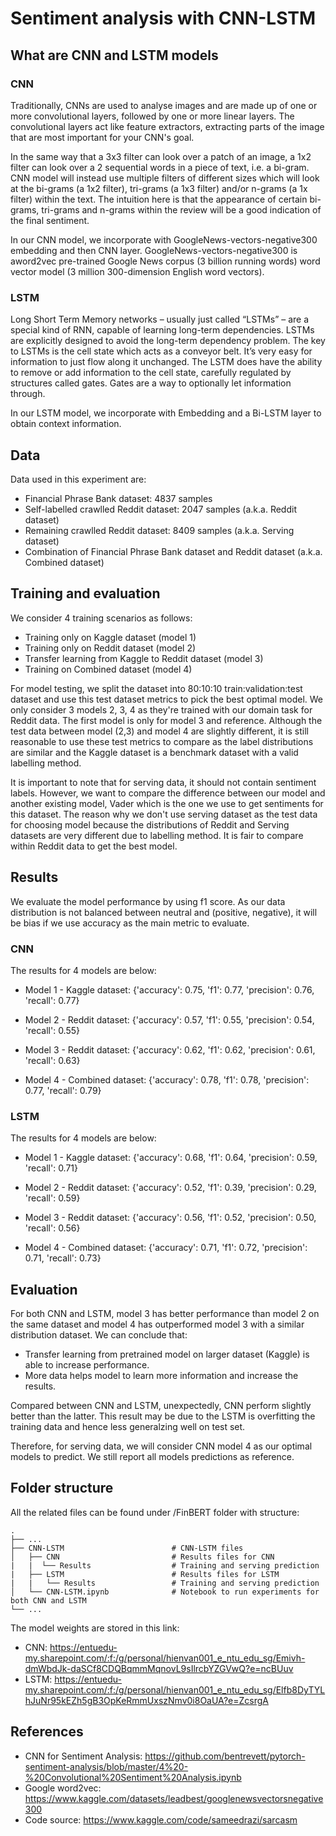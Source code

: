 # Sentiment analysis with CNN-LSTM

## What are CNN and LSTM models

### CNN

Traditionally, CNNs are used to analyse images and are made up of one or more convolutional layers, followed by one or more linear layers. The convolutional layers act like feature extractors, extracting parts of the image that are most important for your CNN's goal.

In the same way that a 3x3 filter can look over a patch of an image, a 1x2 filter can look over a 2 sequential words in a piece of text, i.e. a bi-gram. CNN model will instead use multiple filters of different sizes which will look at the bi-grams (a 1x2 filter), tri-grams (a 1x3 filter) and/or n-grams (a 1x filter) within the text. The intuition here is that the appearance of certain bi-grams, tri-grams and n-grams within the review will be a good indication of the final sentiment.

In our CNN model, we incorporate with GoogleNews-vectors-negative300 embedding and then CNN layer. GoogleNews-vectors-negative300 is aword2vec pre-trained Google News corpus (3 billion running words) word vector model (3 million 300-dimension English word vectors).

### LSTM

Long Short Term Memory networks – usually just called “LSTMs” – are a special kind of RNN, capable of learning long-term dependencies. LSTMs are explicitly designed to avoid the long-term dependency problem. The key to LSTMs is the cell state which acts as a conveyor belt. It’s very easy for information to just flow along it unchanged. The LSTM does have the ability to remove or add information to the cell state, carefully regulated by structures called gates. Gates are a way to optionally let information through.

In our LSTM model, we incorporate with Embedding and a Bi-LSTM layer to obtain context information.

## Data

Data used in this experiment are:

- Financial Phrase Bank dataset: 4837 samples
- Self-labelled crawlled Reddit dataset: 2047 samples (a.k.a. Reddit dataset)
- Remaining crawlled Reddit dataset: 8409 samples (a.k.a. Serving dataset)
- Combination of Financial Phrase Bank dataset and Reddit dataset (a.k.a. Combined dataset)

## Training and evaluation

We consider 4 training scenarios as follows:

- Training only on Kaggle dataset (model 1)
- Training only on Reddit dataset (model 2)
- Transfer learning from Kaggle to Reddit dataset (model 3)
- Training on Combined dataset (model 4)

For model testing, we split the dataset into 80:10:10 train:validation:test dataset and use this test dataset metrics to pick the best optimal model. We only consider 3 models 2, 3, 4 as they're trained with our domain task for Reddit data. The first model is only for model 3 and reference. Although the test data between model (2,3) and model 4 are slightly different, it is still reasonable to use these test metrics to compare as the label distributions are similar and the Kaggle dataset is a benchmark dataset with a valid labelling method.

It is important to note that for serving data, it should not contain sentiment labels. However, we want to compare the difference between our model and another existing model, Vader which is the one we use to get sentiments for this dataset. The reason why we don't use serving dataset as the test data for choosing model because the distributions of Reddit and Serving datasets are very different due to labelling method. It is fair to compare within Reddit data to get the best model.

## Results

We evaluate the model performance by using f1 score. As our data distribution is not balanced between neutral and (positive, negative), it will be bias if we use accuracy as the main metric to evaluate.

### CNN

The results for 4 models are below:

- Model 1 - Kaggle dataset: {'accuracy': 0.75, 'f1': 0.77, 'precision': 0.76, 'recall': 0.77}

- Model 2 - Reddit dataset: {'accuracy': 0.57, 'f1': 0.55, 'precision': 0.54, 'recall': 0.55}

- Model 3 - Reddit dataset: {'accuracy': 0.62, 'f1': 0.62, 'precision': 0.61, 'recall': 0.63}

- Model 4 - Combined dataset: {'accuracy': 0.78, 'f1': 0.78, 'precision': 0.77, 'recall': 0.79}

### LSTM

The results for 4 models are below:

- Model 1 - Kaggle dataset: {'accuracy': 0.68, 'f1': 0.64, 'precision': 0.59, 'recall': 0.71}

- Model 2 - Reddit dataset: {'accuracy': 0.52, 'f1': 0.39, 'precision': 0.29, 'recall': 0.59}

- Model 3 - Reddit dataset: {'accuracy': 0.56, 'f1': 0.52, 'precision': 0.50, 'recall': 0.56}

- Model 4 - Combined dataset: {'accuracy': 0.71, 'f1': 0.72, 'precision': 0.71, 'recall': 0.73}

## Evaluation

For both CNN and LSTM, model 3 has better performance than model 2 on the same dataset and model 4 has outperformed model 3 with a similar distribution dataset. We can conclude that:

- Transfer learning from pretrained model on larger dataset (Kaggle) is able to increase performance.
- More data helps model to learn more information and increase the results.

Compared between CNN and LSTM, unexpectedly, CNN perform slightly better than the latter. This result may be due to the LSTM is overfitting the training data and hence less generalzing well on test set.

Therefore, for serving data, we will consider CNN model 4 as our optimal models to predict. We still report all models predictions as reference.

## Folder structure

All the related files can be found under /FinBERT folder with structure:

    .
    ├── ...
    ├── CNN-LSTM                        # CNN-LSTM files
    │   ├── CNN                         # Results files for CNN
    |   |  └── Results                  # Training and serving prediction
    |   ├── LSTM                        # Results files for LSTM
    |   |   └── Results                 # Training and serving prediction
    │   └── CNN-LSTM.ipynb              # Notebook to run experiments for both CNN and LSTM
    └── ...

The model weights are stored in this link:

- CNN: <https://entuedu-my.sharepoint.com/:f:/g/personal/hienvan001_e_ntu_edu_sg/Emivh-dmWbdJk-daSCf8CDQBqmmMqnovL9sIlrcbYZGVwQ?e=ncBUuv>
- LSTM: <https://entuedu-my.sharepoint.com/:f:/g/personal/hienvan001_e_ntu_edu_sg/Elfb8DyTYLhJuNr95kEZh5gB3OpKeRmmUxszNmv0i8OaUA?e=ZcsrgA>

## References

- CNN for Sentiment Analysis: <https://github.com/bentrevett/pytorch-sentiment-analysis/blob/master/4%20-%20Convolutional%20Sentiment%20Analysis.ipynb>
- Google word2vec: <https://www.kaggle.com/datasets/leadbest/googlenewsvectorsnegative300>
- Code source: <https://www.kaggle.com/code/sameedrazi/sarcasm>

